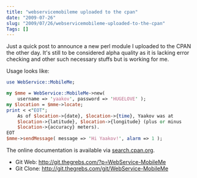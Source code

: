 ```yaml
--- 
title: "webservicemobileme uploaded to the cpan"
date: "2009-07-26"
slug: "2009/07/26/webservicemobileme-uploaded-to-the-cpan"
Tags: []
---
```

Just a quick post to announce a new perl module I uploaded to the CPAN the other day.  It's still to be considered alpha quality as it is lacking error checking and other such necessary stuffs but is working for me.

Usage looks like:

``` perl
use WebService::MobileMe;

my $mme = WebService::MobileMe->new(
    username => 'yaakov', password => 'HUGELOVE' );
my $location = $mme->locate;
print < <"EOT";
    As of $location->{date}, $location->{time}, Yaakov was at
    $location->{latitude}, $location->{longitude} (plus or minus
    $location->{accuracy} meters).
EOT
$mme->sendMessage( message => 'Hi Yaakov!', alarm => 1 );
```

The online documentation is available via <a href="http://search.cpan.org/~mikegrb/WebService-MobileMe/lib/WebService/MobileMe.pm">search.cpan.org</a>.


 * Git Web: <a href="http://git.thegrebs.com/?p=WebService-MobileMe">http://git.thegrebs.com/?p=WebService-MobileMe</a>
 * Git Clone: http://git.thegrebs.com/git/WebService-MobileMe
